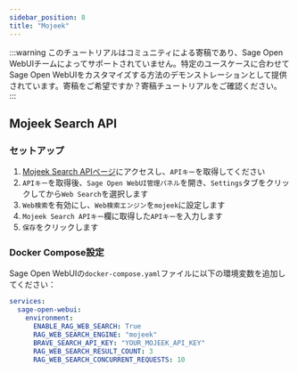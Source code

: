 ```yaml
---
sidebar_position: 8
title: "Mojeek"
---
```


:::warning
このチュートリアルはコミュニティによる寄稿であり、Sage Open WebUIチームによってサポートされていません。特定のユースケースに合わせてSage Open WebUIをカスタマイズする方法のデモンストレーションとして提供されています。寄稿をご希望ですか？寄稿チュートリアルをご確認ください。
:::

## Mojeek Search API

### セットアップ

1. [Mojeek Search APIページ](https://www.mojeek.com/services/search/web-search-api/)にアクセスし、`APIキー`を取得してください
2. `APIキー`を取得後、`Sage Open WebUI管理パネル`を開き、`Settings`タブをクリックしてから`Web Search`を選択します
3. `Web検索`を有効にし、`Web検索エンジン`を`mojeek`に設定します
4. `Mojeek Search APIキー`欄に取得した`APIキー`を入力します
5. `保存`をクリックします

### Docker Compose設定

Sage Open WebUIの`docker-compose.yaml`ファイルに以下の環境変数を追加してください：

```yaml
services:
  sage-open-webui:
    environment:
      ENABLE_RAG_WEB_SEARCH: True
      RAG_WEB_SEARCH_ENGINE: "mojeek"
      BRAVE_SEARCH_API_KEY: "YOUR_MOJEEK_API_KEY"
      RAG_WEB_SEARCH_RESULT_COUNT: 3
      RAG_WEB_SEARCH_CONCURRENT_REQUESTS: 10
```